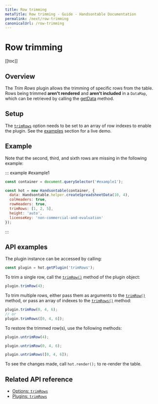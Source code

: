 ```yaml
---
title: Row trimming
metaTitle: Row trimming - Guide - Handsontable Documentation
permalink: /next/row-trimming
canonicalUrl: /row-trimming
---
```


# Row trimming

[[toc]]

## Overview

The _Trim Rows_ plugin allows the trimming of specific rows from the table. Rows being trimmed **aren't rendered** and **aren't included** in a `DataMap`, which can be retrieved by calling the [getData](@/api/core.md#getdata) method.

## Setup

The [`trimRows`](@/api/options.md#trimrows) option needs to be set to an array of row indexes to enable the plugin.
See the [examples](#example) section for a live demo.

## Example

Note that the second, third, and sixth rows are missing in the following example:

::: example #example1
```js
const container = document.querySelector('#example1');

const hot = new Handsontable(container, {
  data: Handsontable.helper.createSpreadsheetData(10, 4),
  colHeaders: true,
  rowHeaders: true,
  trimRows: [1, 2, 5],
  height: 'auto',
  licenseKey: 'non-commercial-and-evaluation'
});
```
:::

## API examples

The plugin instance can be accessed by calling:

```js
const plugin = hot.getPlugin('trimRows');
```

To trim a single row, call the [`trimRow()`](@/api/trimrows.md#trimrow) method of the plugin object:

```js
plugin.trimRow(4);
```
To trim multiple rows, either pass them as arguments to the [`trimRow()`](@/api/trimrows.md#trimrow) method, or pass an array of indexes to the [`trimRows()`](@/api/trimrows.md#trimrows) method:

```js
plugin.trimRow(0, 4, 6);
// or
plugin.trimRows([0, 4, 6]);
```

To restore the trimmed row(s), use the following methods:

```js
plugin.untrimRow(4);
```
```js
plugin.untrimRow(0, 4, 6);
```
```js
plugin.untrimRows([0, 4, 6]);
```

To see the changes made, call `hot.render();` to re-render the table.

## Related API reference

- [Options: `trimRows`](@/api/options.md#trimrows)
- [Plugins: `trimRows`](@/api/trimRows.md)